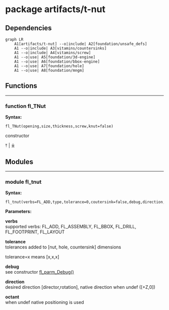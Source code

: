 # package artifacts/t-nut

## Dependencies

```mermaid
graph LR
    A1[artifacts/t-nut] --o|include| A2[foundation/unsafe_defs]
    A1 --o|include| A3[vitamins/countersinks]
    A1 --o|include| A4[vitamins/screw]
    A1 --o|use| A5[foundation/3d-engine]
    A1 --o|use| A6[foundation/bbox-engine]
    A1 --o|use| A7[foundation/hole]
    A1 --o|use| A8[foundation/mngm]
```

## Functions

---

### function fl_TNut

__Syntax:__

```text
fl_TNut(opening,size,thickness,screw,knut=false)
```

constructor



   ⤒
   󠁼|
   ⤓


## Modules

---

### module fl_tnut

__Syntax:__

    fl_tnut(verbs=FL_ADD,type,tolerance=0,coutersink=false,debug,direction,octant)

__Parameters:__

__verbs__  
supported verbs: FL_ADD, FL_ASSEMBLY, FL_BBOX, FL_DRILL, FL_FOOTPRINT, FL_LAYOUT

__tolerance__  
tolerances added to [nut, hole, countersink] dimensions

tolerance=x means [x,x,x]


__debug__  
see constructor [fl_parm_Debug()](../foundation/base_parameters.md#function-fl_parm_debug)

__direction__  
desired direction [director,rotation], native direction when undef ([+Z,0])

__octant__  
when undef native positioning is used


